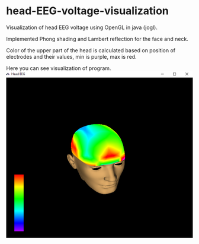 # head-EEG-voltage-visualization
Visualization of head EEG voltage using OpenGL in java (jogl).

Implemented Phong shading and Lambert reflection for the face and neck.

Color of the upper part of the head is calculated based on position of electrodes and their values, min is purple, max is red.


Here you can see visualization of program.
![Visualization of program](https://github.com/milos-matijasevic/head-EEG-voltage-visualization/blob/master/HeadEEGVoltageVisualization/EEG_Head.png)
